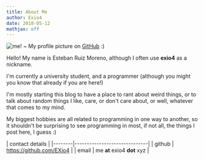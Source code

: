 ```yaml
---
title: About Me
author: Exio4
date: 2018-05-12
mathjax: off
---
```



![me!](https://avatars2.githubusercontent.com/u/852810?s=320&v=4)
~ My profile picture on [GitHub](https://github.com/EXio4) :)


Hello! My name is Esteban Ruiz Moreno, although I often use **exio4** as a nickname.

I'm currently a university student, and a programmer (although you might you know that already if you are here!)

I'm mostly starting this blog to have a place to rant about weird things, or to talk about random things I like, care, or don't care about, or well, whatever that comes to my mind.

My biggest hobbies are all related to programming in one way to another, so it shouldn't be surprising to see programming in most, if not all, the things I post here, I guess :)

| contact details                       |
|--------|------------------------------|
| github | <https://github.com/EXio4>   |
| email  |  me **at** exio4 **dot** xyz |

